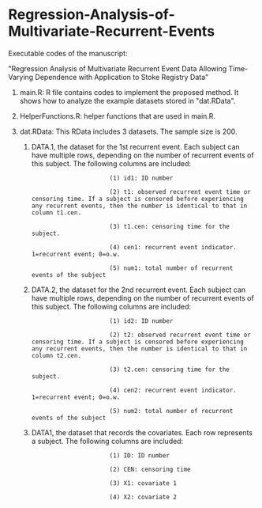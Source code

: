 # Regression-Analysis-of-Multivariate-Recurrent-Events
Executable codes of the manuscript:

"Regression Analysis of Multivariate Recurrent Event Data Allowing Time-Varying Dependence with Application to Stoke Registry Data"

1. main.R: R file contains codes to implement the proposed method. It shows how to analyze the example datasets stored in "dat.RData".

2. HelperFunctions.R: helper functions that are used in main.R.
  
3. dat.RData: This RData includes 3 datasets. The sample size is 200.

	1) DATA.1, the dataset for the 1st recurrent event. Each subject can have multiple rows, depending on the number of recurrent events of this subject. The following columns are included:

                                 (1) id1: ID number

                                 (2) t1: observed recurrent event time or censoring time. If a subject is censored before experiencing any recurrent events, then the number is identical to that in column t1.cen.

                                 (3) t1.cen: censoring time for the subject. 

                                 (4) cen1: recurrent event indicator. 1=recurrent event; 0=o.w.

                                 (5) num1: total number of recurrent events of the subject

	2) DATA.2, the dataset for the 2nd recurrent event. Each subject can have multiple rows, depending on the number of recurrent events of this subject. The following columns are included:

                                 (1) id2: ID number

                                 (2) t2: observed recurrent event time or censoring time. If a subject is censored before experiencing any recurrent events, then the number is identical to that in column t2.cen.

                                 (3) t2.cen: censoring time for the subject. 

                                 (4) cen2: recurrent event indicator. 1=recurrent event; 0=o.w.

                                 (5) num2: total number of recurrent events of the subject

	3) DATA1, the dataset that records the covariates. Each row represents a subject. The following columns are included:

                                 (1) ID: ID number

                                 (2) CEN: censoring time

                                 (3) X1: covariate 1

                                 (4) X2: covariate 2
